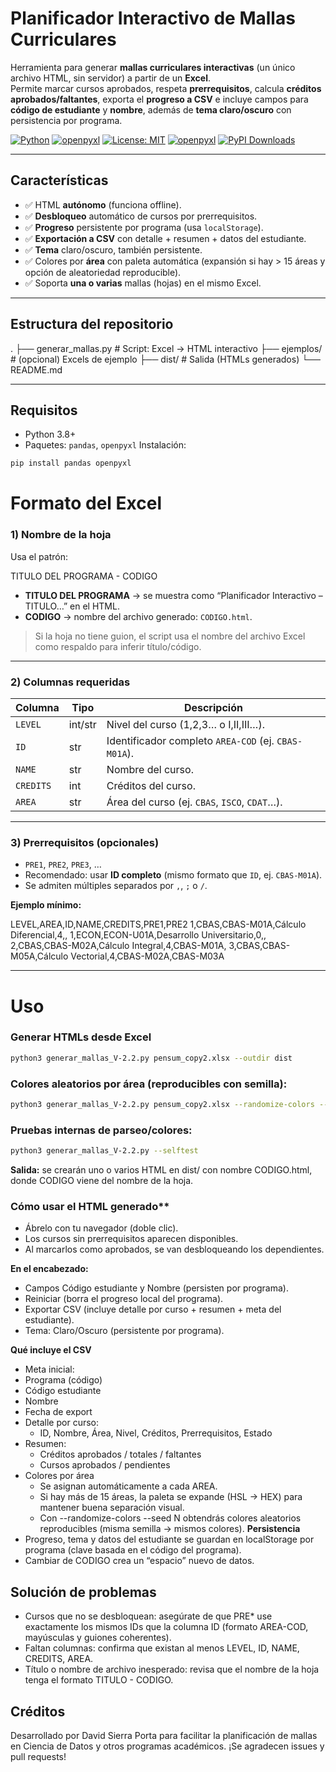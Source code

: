 # Planificador Interactivo de Mallas Curriculares
Herramienta para generar **mallas curriculares interactivas** (un único archivo HTML, sin servidor) a partir de un **Excel**.  
Permite marcar cursos aprobados, respeta **prerrequisitos**, calcula **créditos aprobados/faltantes**, exporta el **progreso a CSV** e incluye campos para **código de estudiante** y **nombre**, además de **tema claro/oscuro** con persistencia por programa.

[![Python](https://img.shields.io/badge/python-3.8+-blue.svg)](https://www.python.org/)
[![openpyxl](https://img.shields.io/badge/openpyxl-required-orange.svg)](https://openpyxl.readthedocs.io/)
[![License: MIT](https://img.shields.io/badge/License-MIT-green.svg)](LICENSE)
[![openpyxl](https://img.shields.io/badge/openpyxl-required-orange.svg)](https://openpyxl.readthedocs.io/)
[![PyPI Downloads](https://img.shields.io/pypi/dm/tu-paquete)](https://pypi.org/project/tu-paquete/)

---

## Características
- ✅ HTML **autónomo** (funciona offline).
- ✅ **Desbloqueo** automático de cursos por prerrequisitos.
- ✅ **Progreso** persistente por programa (usa `localStorage`).
- ✅ **Exportación a CSV** con detalle + resumen + datos del estudiante.
- ✅ **Tema** claro/oscuro, también persistente.
- ✅ Colores por **área** con paleta automática (expansión si hay > 15 áreas y opción de aleatoriedad reproducible).
- ✅ Soporta **una o varias** mallas (hojas) en el mismo Excel.

---

## Estructura del repositorio
.
├── generar_mallas.py # Script: Excel → HTML interactivo
├── ejemplos/ # (opcional) Excels de ejemplo
├── dist/ # Salida (HTMLs generados)
└── README.md


---

## Requisitos
- Python 3.8+
- Paquetes: `pandas`, `openpyxl`
Instalación:
```bash
pip install pandas openpyxl
```

# Formato del Excel

### 1) Nombre de la hoja

Usa el patrón:

TITULO DEL PROGRAMA - CODIGO


- **TITULO DEL PROGRAMA** → se muestra como “Planificador Interactivo – TITULO…” en el HTML.  
- **CODIGO** → nombre del archivo generado: `CODIGO.html`.  

> Si la hoja no tiene guion, el script usa el nombre del archivo Excel como respaldo para inferir título/código.

---

### 2) Columnas requeridas

| Columna  | Tipo   | Descripción                                                    |
|----------|--------|----------------------------------------------------------------|
| `LEVEL`  | int/str| Nivel del curso (1,2,3… o I,II,III…).                           |
| `ID`     | str    | Identificador completo `AREA-COD` (ej. `CBAS-M01A`).            |
| `NAME`   | str    | Nombre del curso.                                               |
| `CREDITS`| int    | Créditos del curso.                                             |
| `AREA`   | str    | Área del curso (ej. `CBAS`, `ISCO`, `CDAT`…).                   |

---

### 3) Prerrequisitos (opcionales)

- `PRE1`, `PRE2`, `PRE3`, …  
- Recomendado: usar **ID completo** (mismo formato que `ID`, ej. `CBAS-M01A`).  
- Se admiten múltiples separados por `,`, `;` o `/`.

**Ejemplo mínimo:**

LEVEL,AREA,ID,NAME,CREDITS,PRE1,PRE2
1,CBAS,CBAS-M01A,Cálculo Diferencial,4,,
1,ECON,ECON-U01A,Desarrollo Universitario,0,,
2,CBAS,CBAS-M02A,Cálculo Integral,4,CBAS-M01A,
3,CBAS,CBAS-M05A,Cálculo Vectorial,4,CBAS-M02A,CBAS-M03A


---

# Uso

### Generar HTMLs desde Excel

```bash
python3 generar_mallas_V-2.2.py pensum_copy2.xlsx --outdir dist
```

### Colores aleatorios por área (reproducibles con semilla):
```bash
python3 generar_mallas_V-2.2.py pensum_copy2.xlsx --randomize-colors --seed 123
```

### Pruebas internas de parseo/colores:
```bash
python3 generar_mallas_V-2.2.py --selftest
```
**Salida:** se crearán uno o varios HTML en dist/ con nombre CODIGO.html, donde CODIGO viene del nombre de la hoja.

### Cómo usar el HTML generado**
- Ábrelo con tu navegador (doble clic).
- Los cursos sin prerrequisitos aparecen disponibles.
- Al marcarlos como aprobados, se van desbloqueando los dependientes.

**En el encabezado:**
- Campos Código estudiante y Nombre (persisten por programa).
- Reiniciar (borra el progreso local del programa).
- Exportar CSV (incluye detalle por curso + resumen + meta del estudiante).
- Tema: Claro/Oscuro (persistente por programa).

**Qué incluye el CSV**
- Meta inicial:
- Programa (código)
- Código estudiante
- Nombre
- Fecha de export
- Detalle por curso:
  - ID, Nombre, Área, Nivel, Créditos, Prerrequisitos, Estado
- Resumen:
  - Créditos aprobados / totales / faltantes
  - Cursos aprobados / pendientes
- Colores por área
  - Se asignan automáticamente a cada AREA.
  - Si hay más de 15 áreas, la paleta se expande (HSL → HEX) para mantener buena separación visual.
  - Con --randomize-colors --seed N obtendrás colores aleatorios reproducibles (misma semilla → mismos colores).
**Persistencia**
- Progreso, tema y datos del estudiante se guardan en localStorage por programa (clave basada en el código del programa).
- Cambiar de CODIGO crea un “espacio” nuevo de datos.

## Solución de problemas
- Cursos que no se desbloquean: asegúrate de que PRE* use exactamente los mismos IDs que la columna ID (formato AREA-COD, mayúsculas y guiones coherentes).
- Faltan columnas: confirma que existan al menos LEVEL, ID, NAME, CREDITS, AREA.
- Título o nombre de archivo inesperado: revisa que el nombre de la hoja tenga el formato TITULO - CODIGO.

## Créditos

Desarrollado por David Sierra Porta para facilitar la planificación de mallas en Ciencia de Datos y otros programas académicos.
¡Se agradecen issues y pull requests!

